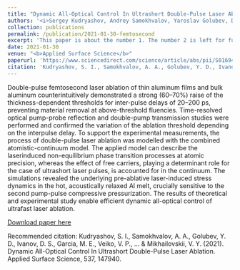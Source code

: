 ```yaml
---
title: "Dynamic All-Optical Control In Ultrashort Double-Pulse Laser Ablation"
authors: '<i>Sergey Kudryashov, Andrey Samokhvalov, Yaroslav Golubev, Dmitry Ivanov, Martin Garcia, Vadim Veiko, Baerbel Rethfeld, and Vladimir Mikhailovskii</i>'
collection: publications
permalink: /publication/2021-01-30-femtosecond
excerpt: 'This paper is about the number 1. The number 2 is left for future work.'
date: 2021-01-30
venue: "<b>Applied Surface Science</b>"
paperurl: 'https://www.sciencedirect.com/science/article/abs/pii/S0169433220326970'
citation: 'Kudryashov, S. I., Samokhvalov, A. A., Golubev, Y. D., Ivanov, D. S., Garcia, M. E., Veiko, V. P., ... & Mikhailovskii, V. Y. (2021). Dynamic All-Optical Control In Ultrashort Double-Pulse Laser Ablation. Applied Surface Science, 537, 147940.'
---
```

Double-pulse femtosecond laser ablation of thin aluminum films and bulk aluminum counterintuitively demonstrated a 
strong (60–70%) raise of the thickness-dependent thresholds for inter-pulse delays of 20–200 ps, preventing material 
removal at above-threshold fluencies. Time-resolved optical pump-probe reflection and double-pump transmission studies
were performed and confirmed the variation of the ablation threshold depending on the interpulse delay. To support the
experimental measurements, the process of double-pulse laser ablation was modelled with the combined 
atomistic-continuum model. The applied model can describe the laserinduced non-equilibrium phase transition processes 
at atomic precision, whereas the effect of free carriers, playing a determinant role for the case of ultrashort 
laser pulses, is accounted for in the continuum. The simulations revealed the underlying pre-ablative laser-induced 
stress dynamics in the hot, acoustically relaxed Al melt, crucially sensitive to the second pump-pulse compressive 
pressurization. The results of theoretical and experimental study enable efficient dynamic all-optical control of 
ultrafast laser ablation.

[Download paper here](https://link.springer.com/content/pdf/10.1007/s11082-016-0874-6.pdf)

Recommended citation: Kudryashov, S. I., Samokhvalov, A. A., Golubev, Y. D., Ivanov, D. S., Garcia, M. E., Veiko, V. P., ... & Mikhailovskii, V. Y. (2021). Dynamic All-Optical Control In Ultrashort Double-Pulse Laser Ablation. Applied Surface Science, 537, 147940.